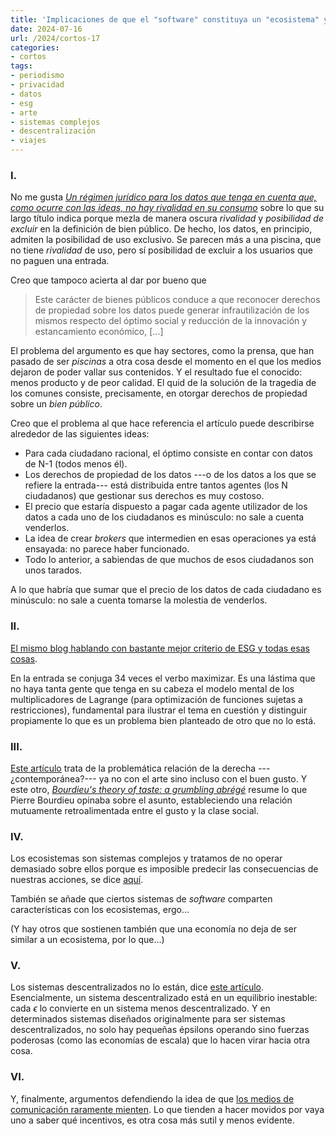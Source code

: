 ```yaml
---
title: 'Implicaciones de que el "software" constituya un "ecosistema" y cinco asuntos más'
date: 2024-07-16
url: /2024/cortos-17
categories:
- cortos
tags:
- periodismo
- privacidad
- datos
- esg
- arte
- sistemas complejos
- descentralización
- viajes
---
```


### I.

No me gusta
[_Un régimen jurídico para los datos que tenga en cuenta que, como ocurre con las ideas, no hay rivalidad en su consumo_](https://derechomercantilespana.blogspot.com/2024/04/un-regimen-juridico-para-los-datos-que.html)
sobre lo que su largo título indica porque mezla de manera oscura _rivalidad_ y _posibilidad de excluir_ en la definición de bien público. De hecho, los datos, en principio, admiten la posibilidad de uso exclusivo. Se parecen más a una piscina, que no tiene _rivalidad_ de uso, pero sí posibilidad de excluir a los usuarios que no paguen una entrada.

Creo que tampoco acierta al dar por bueno que

> Este carácter de bienes públicos conduce a que reconocer derechos de propiedad sobre los datos puede generar infrautilización de los mismos respecto del óptimo social y reducción de la innovación y estancamiento económico, [...]

El problema del argumento es que hay sectores, como la prensa, que han pasado de ser _piscinas_ a otra cosa desde el momento en el que los medios dejaron de poder vallar sus contenidos. Y el resultado fue el conocido: menos producto y de peor calidad. El quid de la solución de la tragedia de los comunes consiste, precisamente, en otorgar derechos de propiedad sobre un _bien público_.

Creo que el problema al que hace referencia el artículo puede describirse alrededor de las siguientes ideas:
- Para cada ciudadano racional, el óptimo consiste en contar con datos de N-1 (todos menos él).
- Los derechos de propiedad de los datos ---o de los datos a los que se refiere la entrada--- está distribuida entre tantos agentes (los N ciudadanos) que gestionar sus derechos es muy costoso.
- El precio que estaría dispuesto a pagar cada agente utilizador de los datos a cada uno de los ciudadanos es minúsculo: no sale a cuenta venderlos.
- La idea de crear _brokers_ que intermedien en esas operaciones ya está ensayada: no parece haber funcionado.
- Todo lo anterior, a sabiendas de que muchos de esos ciudadanos son unos tarados.

A lo que habría que sumar que el precio de los datos de cada ciudadano es minúsculo: no sale a cuenta tomarse la molestia de venderlos.


### II.

[El mismo blog hablando con bastante mejor criterio de ESG y todas esas cosas](https://almacendederecho.org/una-critica-conjunta-al-stakeholderism-el-purpose-y-el-esg).

En la entrada se conjuga 34 veces el verbo maximizar. Es una lástima que no haya tanta gente que tenga en su cabeza el modelo mental de los multiplicadores de Lagrange (para optimización de funciones sujetas a restricciones), fundamental para ilustrar el tema en cuestión y distinguir propiamente lo que es un problema bien planteado de otro que no lo está.


### III.

[Este artículo](https://americanmind.org/features/a-matter-of-taste/) trata de la problemática relación de la derecha ---¿contemporánea?--- ya no con el arte sino incluso con el buen gusto. Y este otro, [_Bourdieu's theory of taste: a grumbling abrégé_](https://dynomight.net/bourdieu/) resume lo que Pierre Bourdieu opinaba sobre el asunto, estableciendo una relación mutuamente retroalimentada entre el gusto y la clase social.


### IV.

Los ecosistemas son sistemas complejos y tratamos de no operar demasiado sobre ellos porque es imposible predecir las consecuencias de nuestras acciones, se dice [aquí](https://simonwillison.net/2024/Jul/13/jacob-kaplan-moss/).

También se añade que ciertos sistemas de _software_ comparten características con los ecosistemas, ergo...

(Y hay otros que sostienen también que una economía no deja de ser similar a un ecosistema, por lo que...)

### V.

Los sistemas descentralizados no lo están, dice [este artículo](https://blog.dshr.org/2024/04/decentralized-systems-arent.html). Esencialmente, un sistema descentralizado está en un equilibrio inestable: cada $\epsilon$ lo convierte en un sistema menos descentralizado. Y en determinados sistemas diseñados originalmente para ser sistemas descentralizados, no solo hay pequeñas épsilons operando sino fuerzas poderosas (como las economías de escala) que lo hacen virar hacia otra cosa.


### VI.

Y, finalmente, argumentos defendiendo la idea de que [los medios de comunicación raramente mienten](https://www.astralcodexten.com/p/the-media-very-rarely-lies). Lo que tienden a hacer movidos por vaya uno a saber qué incentivos, es otra cosa más sutil y menos evidente.

